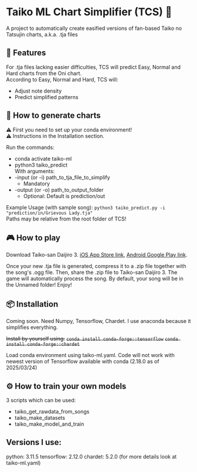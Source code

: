 # Taiko ML Chart Simplifier (TCS) 🥁

A project to automatically create easified versions of fan-based Taiko no Tatsujin charts, a.k.a. .tja files

## 🚀 Features

For .tja files lacking easier difficulties, TCS will predict Easy, Normal and Hard charts from the Oni chart.  
According to Easy, Normal and Hard, TCS will:
  - Adjust note density
  - Predict simplified patterns

## 🤔 How to generate charts

⚠️ First you need to set up your conda environment!  
⚠️ Instructions in the Installation section.

Run the commands:
- conda activate taiko-ml 
- python3 taiko_predict  
With arguments:
- -input (or -i) path_to_tja_file_to_simplify
  - Mandatory
- -output (or -o) path_to_output_folder
  - Optional: Default is prediction/out

Example Usage (with sample song): `python3 taiko_predict.py -i "prediction/in/Grievous Lady.tja"`  
Paths may be relative from the root folder of TCS!

## 🎮 How to play

Download Taiko-san Daijiro 3. [iOS App Store link](https://apps.apple.com/us/app/taiko-san-daijiro-3/id1183008625), [Android Google Play link](https://play.google.com/store/apps/details?id=com.daijiro.taiko3).

Once your new .tja file is generated, compress it to a .zip file together with the song's .ogg file. Then, share the .zip file to Taiko-san Daijiro 3. The game will automatically process the song. By default, your song will be in the Unnamed folder! Enjoy!

## 📦 Installation

Coming soon. Need Numpy, Tensorflow, Chardet. I use anaconda because it simplifies everything.

~~Install by yourself using:~~
~~`conda install conda-forge::tensorflow`~~
~~`conda install conda-forge::chardet`~~

Load conda environment using taiko-ml.yaml. Code will not work with newest version of Tensorflow available with conda (2.18.0 as of 2025/03/24)

## ⚙️ How to train your own models

3 scripts which can be used:
- taiko_get_rawdata_from_songs
- taiko_make_datasets
- taiko_make_model_and_train

## Versions I use:
python: 3.11.5
tensorflow: 2.12.0
chardet: 5.2.0
(for more details look at taiko-ml.yaml)
